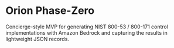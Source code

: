 # Orion Phase-Zero

Concierge-style MVP for generating NIST 800-53 / 800-171 control implementations
with Amazon Bedrock and capturing the results in lightweight JSON records.
